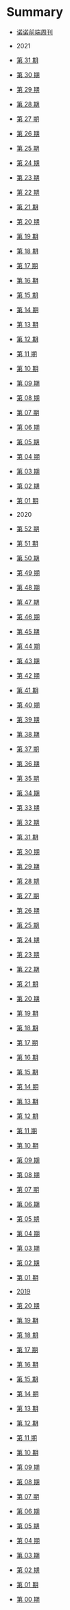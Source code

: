 <!--
 * @Description: 目录
 * @Author: zoeblow
 * @Email: wangfuyuan@nnuo.com
 * @Date: 2019-08-14 14:06:51
 * @LastEditors: wangfuyuan
 * @LastEditTime: 2021-07-30 17:12:20
 * @FilePath: \nuofe-weekly\SUMMARY.md
 -->

# Summary

- [诺诺前端周刊](README.md)

- 2021
- [第 31 期](2021/weekly-31.md)
- [第 30 期](2021/weekly-30.md)
- [第 29 期](2021/weekly-29.md)
- [第 28 期](2021/weekly-28.md)
- [第 27 期](2021/weekly-27.md)
- [第 26 期](2021/weekly-26.md)
- [第 25 期](2021/weekly-25.md)
- [第 24 期](2021/weekly-24.md)
- [第 23 期](2021/weekly-23.md)
- [第 22 期](2021/weekly-22.md)
- [第 21 期](2021/weekly-21.md)
- [第 20 期](2021/weekly-20.md)
- [第 19 期](2021/weekly-19.md)
- [第 18 期](2021/weekly-18.md)
- [第 17 期](2021/weekly-17.md)
- [第 16 期](2021/weekly-16.md)
- [第 15 期](2021/weekly-15.md)
- [第 14 期](2021/weekly-14.md)
- [第 13 期](2021/weekly-13.md)
- [第 12 期](2021/weekly-12.md)
- [第 11 期](2021/weekly-11.md)
- [第 10 期](2021/weekly-10.md)
- [第 09 期](2021/weekly-09.md)
- [第 08 期](2021/weekly-08.md)
- [第 07 期](2021/weekly-07.md)
- [第 06 期](2021/weekly-06.md)
- [第 05 期](2021/weekly-05.md)
- [第 04 期](2021/weekly-04.md)
- [第 03 期](2021/weekly-03.md)
- [第 02 期](2021/weekly-02.md)
- [第 01 期](2021/weekly-01.md)

- 2020
- [第 52 期](2020/weekly-52.md)
- [第 51 期](2020/weekly-51.md)
- [第 50 期](2020/weekly-50.md)
- [第 49 期](2020/weekly-49.md)
- [第 48 期](2020/weekly-48.md)
- [第 47 期](2020/weekly-47.md)
- [第 46 期](2020/weekly-46.md)
- [第 45 期](2020/weekly-45.md)
- [第 44 期](2020/weekly-44.md)
- [第 43 期](2020/weekly-43.md)
- [第 42 期](2020/weekly-42.md)
- [第 41 期](2020/weekly-41.md)
- [第 40 期](2020/weekly-40.md)
- [第 39 期](2020/weekly-39.md)
- [第 38 期](2020/weekly-38.md)
- [第 37 期](2020/weekly-37.md)
- [第 36 期](2020/weekly-36.md)
- [第 35 期](2020/weekly-35.md)
- [第 34 期](2020/weekly-34.md)
- [第 33 期](2020/weekly-33.md)
- [第 32 期](2020/weekly-32.md)
- [第 31 期](2020/weekly-31.md)
- [第 30 期](2020/weekly-30.md)
- [第 29 期](2020/weekly-29.md)
- [第 28 期](2020/weekly-28.md)
- [第 27 期](2020/weekly-27.md)
- [第 26 期](2020/weekly-26.md)
- [第 25 期](2020/weekly-25.md)
- [第 24 期](2020/weekly-24.md)
- [第 23 期](2020/weekly-23.md)
- [第 22 期](2020/weekly-22.md)
- [第 21 期](2020/weekly-21.md)
- [第 20 期](2020/weekly-20.md)
- [第 19 期](2020/weekly-19.md)
- [第 18 期](2020/weekly-18.md)
- [第 17 期](2020/weekly-17.md)
- [第 16 期](2020/weekly-16.md)
- [第 15 期](2020/weekly-15.md)
- [第 14 期](2020/weekly-14.md)
- [第 13 期](2020/weekly-13.md)
- [第 12 期](2020/weekly-12.md)
- [第 11 期](2020/weekly-11.md)
- [第 10 期](2020/weekly-10.md)
- [第 09 期](2020/weekly-09.md)
- [第 08 期](2020/weekly-08.md)
- [第 07 期](2020/weekly-07.md)
- [第 06 期](2020/weekly-06.md)
- [第 05 期](2020/weekly-05.md)
- [第 04 期](2020/weekly-04.md)
- [第 03 期](2020/weekly-03.md)
- [第 02 期](2020/weekly-02.md)
- [第 01 期](2020/weekly-01.md)

- [2019](2019/index.md)
- [第 20 期](2019/weekly-20.md)
- [第 19 期](2019/weekly-19.md)
- [第 18 期](2019/weekly-18.md)
- [第 17 期](2019/weekly-17.md)
- [第 16 期](2019/weekly-16.md)
- [第 15 期](2019/weekly-15.md)
- [第 14 期](2019/weekly-14.md)
- [第 13 期](2019/weekly-13.md)
- [第 12 期](2019/weekly-12.md)
- [第 11 期](2019/weekly-11.md)
- [第 10 期](2019/weekly-10.md)
- [第 09 期](2019/weekly-09.md)
- [第 08 期](2019/weekly-08.md)
- [第 07 期](2019/weekly-07.md)
- [第 06 期](2019/weekly-06.md)
- [第 05 期](2019/weekly-05.md)
- [第 04 期](2019/weekly-04.md)
- [第 03 期](2019/weekly-03.md)
- [第 02 期](2019/weekly-02.md)
- [第 01 期](2019/weekly-01.md)
- [第 00 期](2019/weekly-00.md)
